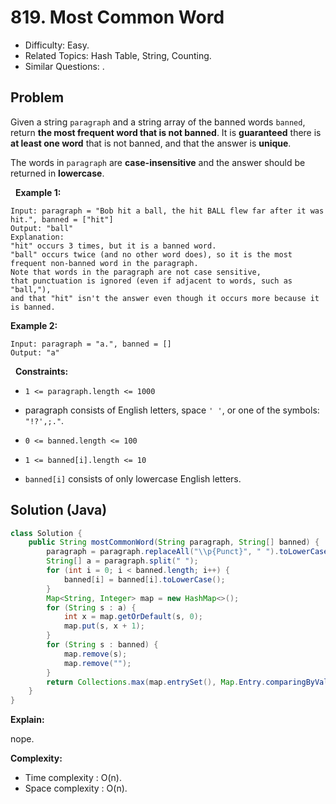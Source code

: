 # 819. Most Common Word

- Difficulty: Easy.
- Related Topics: Hash Table, String, Counting.
- Similar Questions: .

## Problem

Given a string ```paragraph``` and a string array of the banned words ```banned```, return **the most frequent word that is not banned**. It is **guaranteed** there is **at least one word** that is not banned, and that the answer is **unique**.

The words in ```paragraph``` are **case-insensitive** and the answer should be returned in **lowercase**.

 
**Example 1:**

```
Input: paragraph = "Bob hit a ball, the hit BALL flew far after it was hit.", banned = ["hit"]
Output: "ball"
Explanation: 
"hit" occurs 3 times, but it is a banned word.
"ball" occurs twice (and no other word does), so it is the most frequent non-banned word in the paragraph. 
Note that words in the paragraph are not case sensitive,
that punctuation is ignored (even if adjacent to words, such as "ball,"), 
and that "hit" isn't the answer even though it occurs more because it is banned.
```

**Example 2:**

```
Input: paragraph = "a.", banned = []
Output: "a"
```

 
**Constraints:**


	
- ```1 <= paragraph.length <= 1000```
	
- paragraph consists of English letters, space ```' '```, or one of the symbols: ```"!?',;."```.
	
- ```0 <= banned.length <= 100```
	
- ```1 <= banned[i].length <= 10```
	
- ```banned[i]``` consists of only lowercase English letters.



## Solution (Java)

```java
class Solution {
    public String mostCommonWord(String paragraph, String[] banned) {
        paragraph = paragraph.replaceAll("\\p{Punct}", " ").toLowerCase();
        String[] a = paragraph.split(" ");
        for (int i = 0; i < banned.length; i++) {
            banned[i] = banned[i].toLowerCase();
        }
        Map<String, Integer> map = new HashMap<>();
        for (String s : a) {
            int x = map.getOrDefault(s, 0);
            map.put(s, x + 1);
        }
        for (String s : banned) {
            map.remove(s);
            map.remove("");
        }
        return Collections.max(map.entrySet(), Map.Entry.comparingByValue()).getKey();
    }
}
```

**Explain:**

nope.

**Complexity:**

* Time complexity : O(n).
* Space complexity : O(n).
